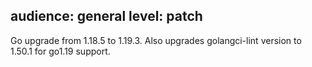 audience: general
level: patch
---
Go upgrade from 1.18.5 to 1.19.3. Also upgrades golangci-lint version to 1.50.1 for go1.19 support.
